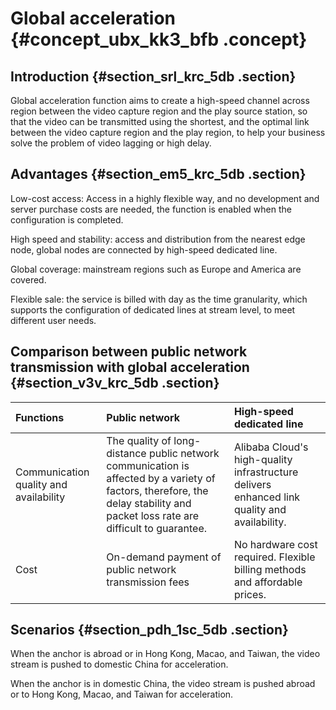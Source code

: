 # Global acceleration {#concept_ubx_kk3_bfb .concept}

## Introduction {#section_srl_krc_5db .section}

Global acceleration function aims to create a high-speed channel across region between the video capture region and the play source station, so that the video can be transmitted using the shortest, and the optimal link between the video capture region and the play region, to help your business solve the problem of video lagging or high delay.

## Advantages {#section_em5_krc_5db .section}

Low-cost access: Access in a highly flexible way, and no development and server purchase costs are needed, the function is enabled when the configuration is completed.

High speed and stability: access and distribution from the nearest edge node, global nodes are connected by high-speed dedicated line.

Global coverage: mainstream regions such as Europe and America are covered.

Flexible sale: the service is billed with day as the time granularity, which supports the configuration of dedicated lines at stream level, to meet different user needs.

## Comparison between public network transmission with global acceleration {#section_v3v_krc_5db .section}

|Functions|Public network|High-speed dedicated line|
|:--------|:-------------|:------------------------|
|Communication quality and availability|The quality of long-distance public network communication is affected by a variety of factors, therefore, the delay stability and packet loss rate are difficult to guarantee.|Alibaba Cloud's high-quality infrastructure delivers enhanced link quality and availability.|
|Cost|On-demand payment of public network transmission fees|No hardware cost required. Flexible billing methods and affordable prices.|

## Scenarios {#section_pdh_1sc_5db .section}

When the anchor is abroad or in Hong Kong, Macao, and Taiwan, the video stream is pushed to domestic China for acceleration.

When the anchor is in domestic China, the video stream is pushed abroad or to Hong Kong, Macao, and Taiwan for acceleration.

